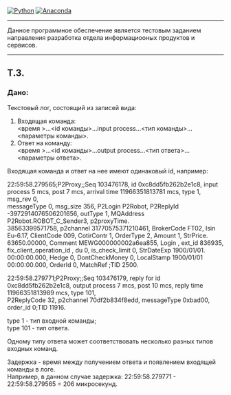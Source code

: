[![Python](https://img.shields.io/badge/python-3.6.5-blue.svg)](https://www.python.org/)
[![Anaconda](https://img.shields.io/badge/Anaconda-3.0-green.svg)](https://www.anaconda.com/distribution/)
____________
Данное программное обеспечение является тестовым заданием направления разработка отдела информациооных продуктов и сервисов.
_____________
## Т.З.  
### Дано:  
Текстовый лог, состоящий из записей вида:  
1) Входящая команда:   
<время >...<id команды>...input process...<тип команды>...<параметры команды>.  
2) Ответ на команду:   
<время >...<id команды>...output process...<тип ответа>...<параметры ответа>.  
  
Входящая команда и ответ на нее имеют одинаковый id, например:   
   
22:59:58.279565;P2Proxy;;Seq 103476178, id 0xc8dd5fb262b2e1c8, input process 5 mcs, post 7 mcs, arrival time 11966351813781 mcs, type 1, msg_rev 0,  
messageType 0, msg_size 356, P2Login P2Robot, P2ReplyId -3972914076506201656, outType 1, MQAddress P2Robot.ROBOT_C_Sender3, p2proxyTime.  
38563399571758, p2channel 31770575371210461, BrokerCode FT02, Isin Eu-6.17, ClientCode 009, CotirContr 1, OrderType 2, Amount 1, StrPrice.  
63650.00000, Comment MEWG000000002a6ea855, Login , ext_id 836935, fix_client_operation_id , du 0, is_check_limit 0, StrDateExp 1900/01/01.  
00:00:00.000, Hedge 0, DontCheckMoney 0, LocalStamp 1900/01/01 00:00:00.000, OrderId 0, MatchRef ;TID 2500.  

22:59:58.279771;P2Proxy;;Seq 103476179, reply for id 0xc8dd5fb262b2e1c8, output process 7 mcs, post 10 mcs, reply time 11966351813989 mcs, type 101,   
P2ReplyCode 32, p2channel 70df2b834f8edd, messageType 0xbad00, order_id 0;TID 11916.   

type 1 - тип входной команды;   
type 101 - тип ответа.   

Одному типу ответа может соответствовать несколько разных типов входных команд.  

Задержка - время между получением ответа и появлением входящей команды в логе.  
Например, в данном случае задержка: 22:59:58.279771 - 22:59:58.279565 = 206 микросекунд.  

